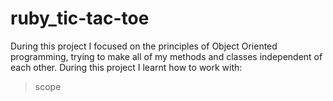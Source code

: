 # ruby_tic-tac-toe

During this project I focused on the principles of Object Oriented programming, trying to make all of my methods and classes independent of each other. During this project I learnt how to work with:
> scope

